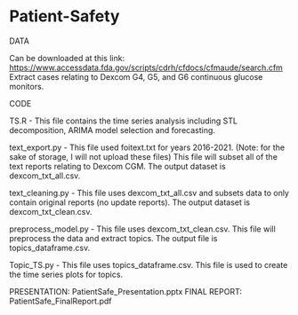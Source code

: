# Patient-Safety
DATA

Can be downloaded at this link: https://www.accessdata.fda.gov/scripts/cdrh/cfdocs/cfmaude/search.cfm
Extract cases relating to Dexcom G4, G5, and G6 continuous glucose monitors.


CODE

TS.R - This file contains the time series analysis including STL decomposition, ARIMA model selection and forecasting. 

text_export.py - This file used foitext.txt for years 2016-2021. (Note: for the sake of storage, I will not upload these files) This file will subset all of the text reports relating to Dexcom CGM. The output dataset is dexcom_txt_all.csv.

text_cleaning.py - This file uses dexcom_txt_all.csv and subsets data to only contain original reports (no update reports). The output dataset is dexcom_txt_clean.csv.

preprocess_model.py - This file uses dexcom_txt_clean.csv. This file will preprocess the data and extract topics. The output file is topics_dataframe.csv.

Topic_TS.py - This file uses topics_dataframe.csv. This file is used to create the time series plots for topics.


PRESENTATION: PatientSafe_Presentation.pptx
FINAL REPORT: PatientSafe_FinalReport.pdf
